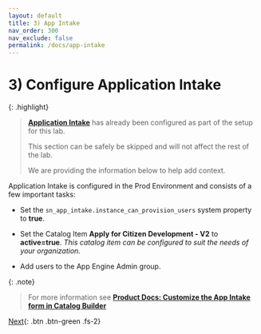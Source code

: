 ```yaml
---
layout: default
title: 3) App Intake
nav_order: 300
nav_exclude: false
permalink: /docs/app-intake
---
```


# 3) Configure Application Intake

{: .highlight}
> **[Application Intake](https://docs.servicenow.com/csh?topicname=config-app-intake.html&version=latest)** has already been configured as part of the setup for this lab. 
>
> This section can be safely be skipped and will not affect the rest of the lab. 
>
> We are providing the information below to help add context.

Application Intake is configured in the Prod Environment and consists of a few important tasks:

- Set the ```sn_app_intake.instance_can_provision_users``` system property to **true**.

- Set the Catalog Item **Apply for Citizen Development - V2** to **active=true**. *This catalog item can be configured to suit the needs of your organization.*

- Add users to the App Engine Admin group.

{: .note}
> For more information see **[Product Docs: Customize the App Intake form in Catalog Builder](https://docs.servicenow.com/csh?topicname=customize-app-intake-form-catalog-builder.html&version=latest)**

[Next](/lab-aemc-utah/docs/simulation){: .btn .btn-green .fs-2}